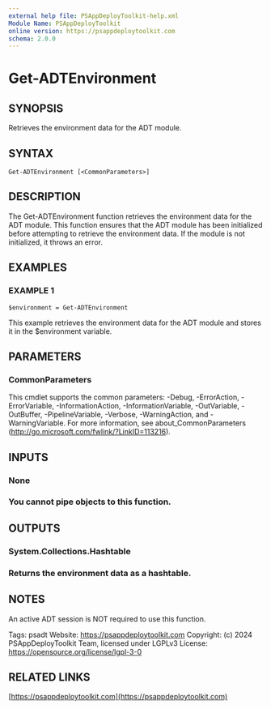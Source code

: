 ```yaml
---
external help file: PSAppDeployToolkit-help.xml
Module Name: PSAppDeployToolkit
online version: https://psappdeploytoolkit.com
schema: 2.0.0
---
```


# Get-ADTEnvironment

## SYNOPSIS
Retrieves the environment data for the ADT module.

## SYNTAX

```
Get-ADTEnvironment [<CommonParameters>]
```

## DESCRIPTION
The Get-ADTEnvironment function retrieves the environment data for the ADT module.
This function ensures that the ADT module has been initialized before attempting to retrieve the environment data.
If the module is not initialized, it throws an error.

## EXAMPLES

### EXAMPLE 1
```
$environment = Get-ADTEnvironment
```

This example retrieves the environment data for the ADT module and stores it in the $environment variable.

## PARAMETERS

### CommonParameters
This cmdlet supports the common parameters: -Debug, -ErrorAction, -ErrorVariable, -InformationAction, -InformationVariable, -OutVariable, -OutBuffer, -PipelineVariable, -Verbose, -WarningAction, and -WarningVariable.
For more information, see about_CommonParameters (http://go.microsoft.com/fwlink/?LinkID=113216).

## INPUTS

### None
### You cannot pipe objects to this function.
## OUTPUTS

### System.Collections.Hashtable
### Returns the environment data as a hashtable.
## NOTES
An active ADT session is NOT required to use this function.

Tags: psadt
Website: https://psappdeploytoolkit.com
Copyright: (c) 2024 PSAppDeployToolkit Team, licensed under LGPLv3
License: https://opensource.org/license/lgpl-3-0

## RELATED LINKS

[https://psappdeploytoolkit.com](https://psappdeploytoolkit.com)


